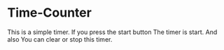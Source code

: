 # Time-Counter
This is a simple timer. If you press the start button The timer is start. And also You can clear or stop this timer.
